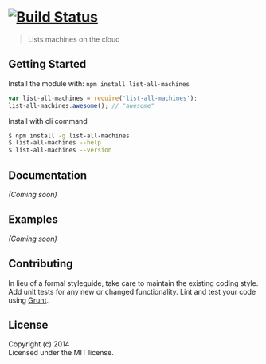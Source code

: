 #  [![Build Status](https://secure.travis-ci.org//list-all-machines.png?branch=master)](http://travis-ci.org//list-all-machines)

> Lists machines on the cloud


## Getting Started

Install the module with: `npm install list-all-machines`

```js
var list-all-machines = require('list-all-machines');
list-all-machines.awesome(); // "awesome"
```

Install with cli command

```sh
$ npm install -g list-all-machines
$ list-all-machines --help
$ list-all-machines --version
```




## Documentation

_(Coming soon)_


## Examples

_(Coming soon)_


## Contributing

In lieu of a formal styleguide, take care to maintain the existing coding style. Add unit tests for any new or changed functionality. Lint and test your code using [Grunt](http://gruntjs.com).


## License

Copyright (c) 2014   
Licensed under the MIT license.
